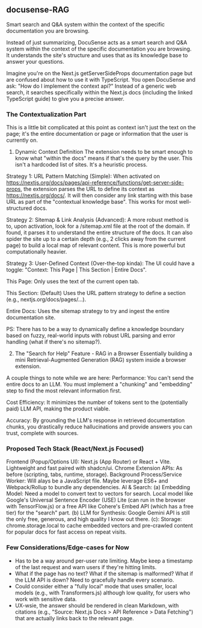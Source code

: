 ## docusense-RAG
Smart search and Q&amp;A system within the context of the specific documentation you are browsing.

Instead of just summarizing, DocuSense acts as a smart search and Q&A system within the context of the specific documentation you are browsing. It understands the site's structure and uses that as its knowledge base to answer your questions.

Imagine you're on the Next.js getServerSideProps documentation page but are confused about how to use it with TypeScript. You open DocuSense and ask: "How do I implement the context api?" Instead of a generic web search, it searches specifically within the Next.js docs (including the linked TypeScript guide) to give you a precise answer.

### The Contextualization Part

This is a little bit complicated at this point as context isn't just the text on the page; it's the entire documentation or page or information that the user is currently on.

1. Dynamic Context Definition
The extension needs to be smart enough to know what "within the docs" means if that's the query by the user. This isn't a hardcoded list of sites. It's a heuristic process.

Strategy 1: URL Pattern Matching (Simple): When activated on https://nextjs.org/docs/pages/api-reference/functions/get-server-side-props, the extension parses the URL to define its context as https://nextjs.org/docs/. It will then consider any link starting with this base URL as part of the "contextual knowledge base". This works for most well-structured docs.

Strategy 2: Sitemap & Link Analysis (Advanced): A more robust method is to, upon activation, look for a /sitemap.xml file at the root of the domain. If found, it parses it to understand the entire structure of the docs. It can also spider the site up to a certain depth (e.g., 2 clicks away from the current page) to build a local map of relevant content. This is more powerful but computationally heavier.

Strategy 3: User-Defined Context (Over-the-top kinda): The UI could have a toggle: "Context: This Page | This Section | Entire Docs".

This Page: Only uses the text of the current open tab.

This Section: (Default) Uses the URL pattern strategy to define a section (e.g., nextjs.org/docs/pages/...).

Entire Docs: Uses the sitemap strategy to try and ingest the entire documentation site.

PS: There has to be a way to dynamically define a knowledge boundary based on fuzzy, real-world inputs with robust URL parsing and error handling (what if there's no sitemap?).

2. The "Search for Help" Feature - RAG in a Browser
Essentially building a mini Retrieval-Augmented Generation (RAG) system inside a browser extension.

A couple things to note while we are here:
Performance: You can't send the entire docs to an LLM. You must implement a "chunking" and "embedding" step to find the most relevant information first.

Cost Efficiency: It minimizes the number of tokens sent to the (potentially paid) LLM API, making the product viable.

Accuracy: By grounding the LLM's response in retrieved documentation chunks, you drastically reduce hallucinations and provide answers you can trust, complete with sources.

### Proposed Tech Stack (React/Next.js Focused)
Frontend (Popup/Options UI): Next.js (App Router) or React + Vite. Lightweight and fast paired with shadcn/ui.
Chrome Extension APIs: As before (scripting, tabs, runtime, storage).
Background Process/Service Worker: Will alays be a JavaScript file. Maybe leverage ES6+ and Webpack/Rollup to bundle any dependencies.
AI & Search:
(a) Embedding Model: Need a model to convert text to vectors for search. Local model like Google's Universal Sentence Encoder (USE) Lite (can run in the browser with TensorFlow.js) or a free API like Cohere's Embed API (which has a free tier) for the "search" part.
(b) LLM for Synthesis: Google Gemini API is still the only free, generous, and high quality I know out there.
(c): Storage: chrome.storage.local to cache embedded vectors and pre-crawled content for popular docs for fast access on repeat visits.

### Few Considerations/Edge-cases for Now
- Has to be a way around per-user rate limiting. Maybe keep a timestamp of the last request and warn users if they're hitting limits.
- What if the page has no text? What if the sitemap is malformed? What if the LLM API is down? Need to gracefully handle every scenario.
- Could consider either a "fully local" mode that uses smaller, local models (e.g., with Transformers.js) although low quality, for users who work with sensitive data.
- UX-wsie, the answer should be rendered in clean Markdown, with citations (e.g., "Source: Next.js Docs > API Reference > Data Fetching") that are actually links back to the relevant page.
